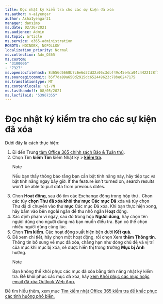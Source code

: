 ```yaml
---
title: Đọc nhật ký kiểm tra cho các sự kiện đã xóa
ms.author: v-aiyengar
author: AshaIyengar21
manager: dansimp
ms.date: 02/26/2021
ms.audience: Admin
ms.topic: article
ms.service: o365-administration
ROBOTS: NOINDEX, NOFOLLOW
localization_priority: Normal
ms.collection: Adm_O365
ms.custom:
- "3100005"
- "7327"
ms.openlocfilehash: 8d656d5660b7c6e6d32d32a06c3dbf49c45e4ca04c4422128f1c4ea62413afa1
ms.sourcegitcommit: b5f7da89a650d2915dc652449623c78be6247175
ms.translationtype: MT
ms.contentlocale: vi-VN
ms.lasthandoff: 08/05/2021
ms.locfileid: "53967355"
---
```

# <a name="read-the-audit-logs-for-deleted-events"></a>Đọc nhật ký kiểm tra cho các sự kiện đã xóa

Dưới đây là cách thực hiện:

1. Đi đến Trung [tâm Office 365 chính sách Bảo & Tuân thủ](https://go.microsoft.com/fwlink/p/?linkid=2077143).
1. Chọn Tìm **kiếm Tìm** kiếm Nhật ký  >  [**kiểm tra**](https://go.microsoft.com/fwlink/?linkid=2103759).
    > [!NOTE]
    > Nếu bạn thấy thông báo rằng bạn cần bật tính năng này, hãy tiếp tục và bật tính năng ngay bây giờ. If the feature isn't turned on, search results won't be able to pull data from previous dates.
1. Chọn **Hoạt động**, sau đó tìm các Exchange động trong hộp thư **.** Chọn các tùy **chọn Thư đã xóa khỏi thư mục Các mục Đã** xóa và tùy chọn Thư đã di chuyển vào thư **mục** Các mục Đã xóa. Khi bạn thực hiện xong, hãy bấm vào bên ngoài ngăn để thu nhỏ ngăn **Hoạt** động.
1. Xác định phạm vi ngày, sau đó trong hộp **Người dùng,** hãy chọn tên người dùng cho người dùng mà bạn muốn điều tra. Bạn có thể chọn nhiều người dùng cùng lúc.
1. Chọn **Tìm kiếm**. Các hoạt động xuất hiện bên dưới **Kết quả**.
1. Để xem chi tiết, hãy chọn một hoạt động, rồi chọn Xem **thêm Thông tin**. Thông tin bổ sung về mục đã xóa, chẳng hạn như dòng chủ đề và vị trí của mục khi mục bị xóa, sẽ được hiển thị trong trường **Mục bị Ảnh** hưởng.
    > [!NOTE]
    > Bạn không thể khôi phục các mục đã xóa bằng tính năng nhật ký kiểm tra. Để khôi phục các mục đã xóa, hãy [xem Khôi phục các mục hoặc email đã xóa Outlook Web App.](https://go.microsoft.com/fwlink/?linkid=2103759)

Để tìm hiểu thêm, xem mục [Tìm kiếm nhật Office 365 kiểm tra để khắc phục các tình huống phổ biến.](https://go.microsoft.com/fwlink/?linkid=2103944)
